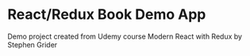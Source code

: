 # React/Redux Book Demo App

Demo project created from Udemy course Modern React with Redux by Stephen Grider
